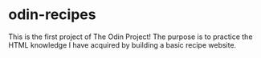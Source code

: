 # odin-recipes
This is the first project of The Odin Project!
The purpose is to practice the HTML knowledge I have acquired by building a basic recipe website.